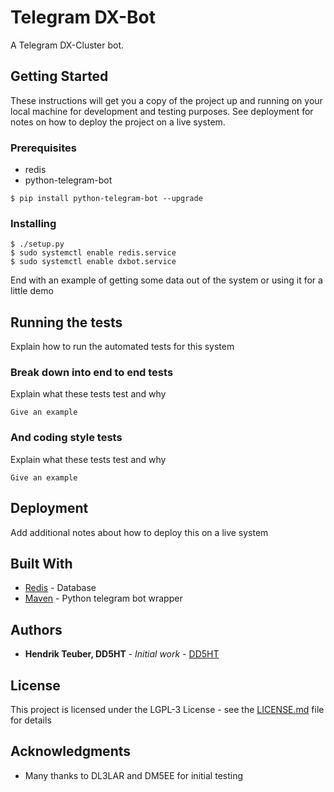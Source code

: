 # Telegram DX-Bot

A Telegram DX-Cluster bot.

## Getting Started

These instructions will get you a copy of the project up and running on your local machine for development and testing purposes. See deployment for notes on how to deploy the project on a live system.

### Prerequisites

- redis
- python-telegram-bot

```
$ pip install python-telegram-bot --upgrade
```

### Installing


```
$ ./setup.py
$ sudo systemctl enable redis.service
$ sudo systemctl enable dxbot.service
```

End with an example of getting some data out of the system or using it for a little demo

## Running the tests

Explain how to run the automated tests for this system

### Break down into end to end tests

Explain what these tests test and why

```
Give an example
```

### And coding style tests

Explain what these tests test and why

```
Give an example
```

## Deployment

Add additional notes about how to deploy this on a live system

## Built With

* [Redis](https://github.com/antirez/redis) - Database
* [Maven](https://github.com/python-telegram-bot/python-telegram-bot) - Python telegram bot wrapper

## Authors

* **Hendrik Teuber, DD5HT** - *Initial work* - [DD5HT](https://github.com/DD5HT)

## License

This project is licensed under the LGPL-3 License - see the [LICENSE.md](LICENSE.md) file for details

## Acknowledgments

* Many thanks to DL3LAR and DM5EE for initial testing 

